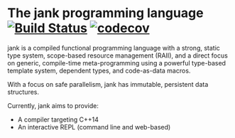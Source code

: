 # The jank programming language [![Build Status](https://travis-ci.org/jeaye/jank.svg?branch=master)](https://travis-ci.org/jeaye/jank) [![codecov](https://codecov.io/gh/jeaye/jank/branch/master/graph/badge.svg)](https://codecov.io/gh/jeaye/jank)

jank is a compiled functional programming language with a strong, static type system, scope-based resource management (RAII), and a direct focus on generic, compile-time meta-programming using a powerful type-based template system, dependent types, and code-as-data macros.

With a focus on safe parallelism, jank has immutable, persistent data
structures.

Currently, jank aims to provide:

* A compiler targeting C++14
* An interactive REPL (command line and web-based)
